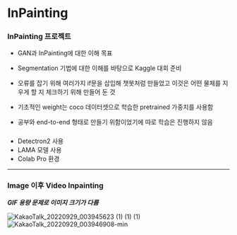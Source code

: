 # InPainting

### InPainting 프로젝트
- GAN과 InPainting에 대한 이해 목표
- Segmentation 기법에 대한 이해를 바탕으로 Kaggle 대회 준비

- 오류를 잡기 위해 여러가지 if문을 삽입해 챗봇처럼 만들었고
  이것은 어떤 물체를 지우게 할 지 체크하기 위해 만들어 둔 것
  
 - 기초적인 weight는 coco 데이터셋으로 학습한 pretrained 가중치를 사용함
 - 공부와 end-to-end 형태로 만들기 위함이었기에 따로 학습은 진행하지 않음

###
- Detectron2 사용
- LAMA 모델 사용
- Colab Pro 환경

- - -
### Image 이후 Video Inpainting
   
***GIF 용량 문제로 이미지 크기가 다름***


![KakaoTalk_20220929_003945623 (1) (1) (1)](https://user-images.githubusercontent.com/106142401/192827076-e1b2289e-7e3f-44bf-ace6-726786575564.gif)
![KakaoTalk_20220929_003946908-min](https://user-images.githubusercontent.com/106142401/192825379-63eeeaab-b07c-406f-8dda-8ef1e3d6d8e0.gif)
